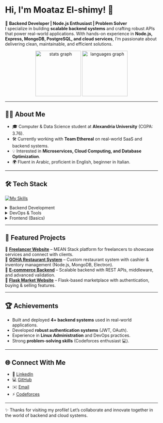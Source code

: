 # Hi, I'm Moataz El-shimy! 👋  

🚀 **Backend Developer | Node.js Enthusiast | Problem Solver**  
I specialize in building **scalable backend systems** and crafting robust APIs that power real-world applications. With hands-on experience in **Node.js, Express, MongoDB, PostgreSQL, and cloud services**, I’m passionate about delivering clean, maintainable, and efficient solutions.  

<div align="center">
  <img src="https://github-readme-stats.vercel.app/api?username=zizoelshimy&hide_title=false&hide_rank=false&show_icons=true&include_all_commits=true&count_private=true&disable_animations=false&theme=tokyonight&locale=en&hide_border=false&rank_icon=github" height="150" alt="stats graph" />
  <img src="https://github-readme-stats.vercel.app/api/top-langs?username=zizoelshimy&locale=en&hide_title=false&layout=compact&card_width=350&langs_count=10&theme=tokyonight&hide_border=false" height="150" alt="languages graph" />
</div>

---

## 👨‍💻 About Me  
- 🎓 Computer & Data Science student at **Alexandria University** (CGPA: 3.76).  
- 🛠 Currently working with **Team Ethereal** on real-world SaaS and backend systems.  
- 💡 Interested in **Microservices, Cloud Computing, and Database Optimization**.  
- 🌍 Fluent in Arabic, proficient in English, beginner in Italian.  

---

## 🛠 Tech Stack  

[![My Skills](https://skillicons.dev/icons?i=nodejs,express,nestjs,angular,typescript,flask,mongo,postgresql,firebase,redis,docker,aws,git,github,cpp,linux)](https://skillicons.dev)

<details>
<summary>Backend Development</summary>

- RESTful APIs & GraphQL  
- Authentication (JWT, OAuth)  
- Microservices Architecture  
- Database Optimization  
- CI/CD with Vercel  
</details>

<details>
<summary>DevOps & Tools</summary>

- Docker & Kubernetes (Basics)  
- Cloud Services (AWS, Firebase)  
- Networking (IP, DNS, Firewalls)  
</details>

<details>
<summary>Frontend (Basics)</summary>

- HTML, CSS, JavaScript  
- Angular & Bootstrap  
</details>

---

## 🚀 Featured Projects  

🔹 **[Freelancer Website](https://github.com/zizoelshimy/freelancerProject)** – MEAN Stack platform for freelancers to showcase services and connect with clients.  
🔹 **[GOHA Restaurant System](https://github.com/zizoelshimy/nodjs-ecommerece)** – Custom restaurant system with cashier & inventory management (Node.js, MongoDB, Electron).  
🔹 **[E-commerce Backend](https://github.com/zizoelshimy/nodjs-ecommerece)** – Scalable backend with REST APIs, middleware, and advanced validation.  
🔹 **[Flask Market Website](https://github.com/zizoelshimy/flask-market-website)** – Flask-based marketplace with authentication, buying & selling features.  

---

## 🏆 Achievements  
- Built and deployed **4+ backend systems** used in real-world applications.  
- Developed **robust authentication systems** (JWT, OAuth).  
- Experience in **Linux Administration** and DevOps practices.  
- Strong **problem-solving skills** (Codeforces enthusiast 💻).  

---

## 🌐 Connect With Me  

- 💼 [LinkedIn](https://www.linkedin.com/in/moataz-el-shimy-07b381281/)  
- 💻 [GitHub](https://github.com/zizoelshimy)  
- ✉️ [Email](mailto:zizoelshimy8@gmail.com)  
- ⚡ [Codeforces](https://codeforces.com/profile/moatazelshimy966)  

---

✨ Thanks for visiting my profile! Let’s collaborate and innovate together in the world of backend and cloud systems.  
